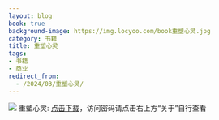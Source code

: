 ```yaml
---
layout: blog
book: true
background-image: https://img.locyoo.com/book重塑心灵.jpg
category: 书籍
title: 重塑心灵
tags:
- 书籍
- 商业
redirect_from:
  - /2024/03/重塑心灵/
---
```

![](https://img.locyoo.com/book重塑心灵.jpg)
重塑心灵: <a name = "ref1" href="https://url18.ctfile.com/f/50983618-1439916760-13f3fd?p=3619">点击下载</a>，访问密码请点击右上方“关于”自行查看